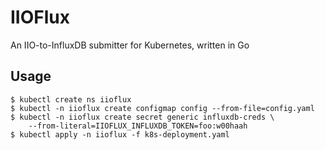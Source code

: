 # IIOFlux
An IIO-to-InfluxDB submitter for Kubernetes, written in Go

## Usage
```
$ kubectl create ns iioflux
$ kubectl -n iioflux create configmap config --from-file=config.yaml
$ kubectl -n iioflux create secret generic influxdb-creds \
    --from-literal=IIOFLUX_INFLUXDB_TOKEN=foo:w00haah
$ kubectl apply -n iioflux -f k8s-deployment.yaml
```
